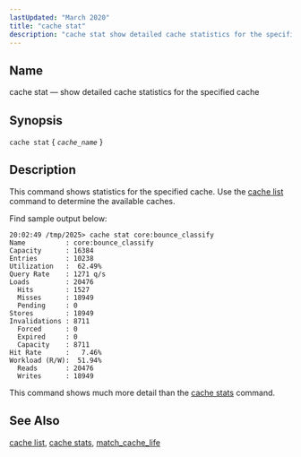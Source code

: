 ```yaml
---
lastUpdated: "March 2020"
title: "cache stat"
description: "cache stat show detailed cache statistics for the specified cache cache stat cache name This command shows statistics for the specified cache Use the cache list command to determine the available caches Find sample output below This command shows much more detail than the cache stats command cache list cache..."
---
```


<a name="console_commands.cache_stat"></a> 
## Name

cache stat — show detailed cache statistics for the specified cache

## Synopsis

`cache stat` { *`cache_name`* }

<a name="idp10702880"></a> 
## Description

This command shows statistics for the specified cache. Use the [cache list](/momentum/4/console-commands/cache-list) command to determine the available caches.

Find sample output below:

```
20:02:49 /tmp/2025> cache stat core:bounce_classify
Name          : core:bounce_classify
Capacity      : 16384
Entries       : 10238
Utilization   :  62.49%
Query Rate    : 1271 q/s
Loads         : 20476
  Hits        : 1527
  Misses      : 18949
  Pending     : 0
Stores        : 18949
Invalidations : 8711
  Forced      : 0
  Expired     : 0
  Capacity    : 8711
Hit Rate      :   7.46%
Workload (R/W):  51.94%
  Reads       : 20476
  Writes      : 18949
```

This command shows much more detail than the [cache stats](/momentum/4/console-commands/cache-stats) command.

<a name="idp10707536"></a> 
## See Also

[cache list](/momentum/4/console-commands/cache-list), [cache stats](/momentum/4/console-commands/cache-stats), [match_cache_life](/momentum/4/config/ref-match-cache-life)